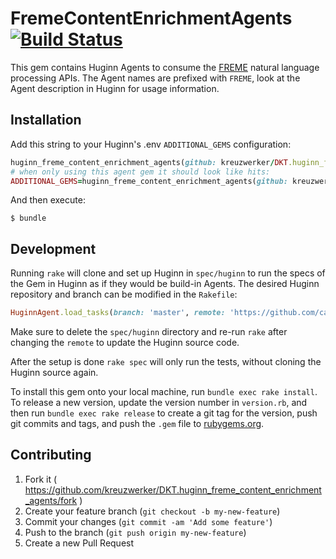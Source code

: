# FremeContentEnrichmentAgents [![Build Status](https://travis-ci.org/kreuzwerker/DKT.huginn_freme_content_enrichment_agents.svg?branch=master)](https://travis-ci.org/kreuzwerker/DKT.huginn_freme_content_enrichment_agents)

This gem contains Huginn Agents to consume the [FREME](http://api.freme-project.eu/doc/current/home.html) natural language processing APIs. The Agent names are prefixed with `FREME`, look at the Agent description in Huginn for usage information.

## Installation

Add this string to your Huginn's .env `ADDITIONAL_GEMS` configuration:

```ruby
huginn_freme_content_enrichment_agents(github: kreuzwerker/DKT.huginn_freme_content_enrichment_agents)
# when only using this agent gem it should look like hits:
ADDITIONAL_GEMS=huginn_freme_content_enrichment_agents(github: kreuzwerker/DKT.huginn_freme_content_enrichment_agents)
```

And then execute:

    $ bundle

## Development

Running `rake` will clone and set up Huginn in `spec/huginn` to run the specs of the Gem in Huginn as if they would be build-in Agents. The desired Huginn repository and branch can be modified in the `Rakefile`:

```ruby
HuginnAgent.load_tasks(branch: 'master', remote: 'https://github.com/cantino/huginn.git')
```

Make sure to delete the `spec/huginn` directory and re-run `rake` after changing the `remote` to update the Huginn source code.

After the setup is done `rake spec` will only run the tests, without cloning the Huginn source again.

To install this gem onto your local machine, run `bundle exec rake install`. To release a new version, update the version number in `version.rb`, and then run `bundle exec rake release` to create a git tag for the version, push git commits and tags, and push the `.gem` file to [rubygems.org](https://rubygems.org).

## Contributing

1. Fork it ( https://github.com/kreuzwerker/DKT.huginn_freme_content_enrichment_agents/fork )
2. Create your feature branch (`git checkout -b my-new-feature`)
3. Commit your changes (`git commit -am 'Add some feature'`)
4. Push to the branch (`git push origin my-new-feature`)
5. Create a new Pull Request
